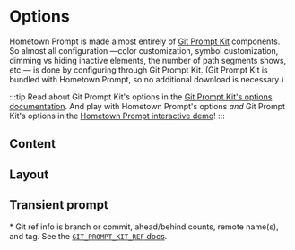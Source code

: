 # Options

<!-- DUPE demo.md, options.md -->

Hometown Prompt is made almost entirely of [Git Prompt Kit](https://git-prompt-kit.olets.dev) components. So almost all configuration —color customization, symbol customization, dimming vs hiding inactive elements, the number of path segments shows, etc.— is done by configuring through Git Prompt Kit. (Git Prompt Kit is bundled with Hometown Prompt, so no additional download is necessary.)

:::tip
Read about Git Prompt Kit's options in the [Git Prompt Kit's options documentation](https://git-prompt-kit.olets.dev/options.html). And play with Hometown Prompt's options _and_ Git Prompt Kit's options in the [Hometown Prompt interactive demo](./demo.md)!
:::

## Content

<OptionsComponent group="Hometown Prompt content"/>

## Layout

<OptionsComponent group="Hometown Prompt layout"/>

## Transient prompt

<OptionsComponent group="Hometown Prompt transient prompt"/>

\* Git ref info is branch or commit, ahead/behind counts, remote name(s), and tag. See the [`GIT_PROMPT_KIT_REF` docs](https://git-prompt-kit.olets.dev/components.html).
